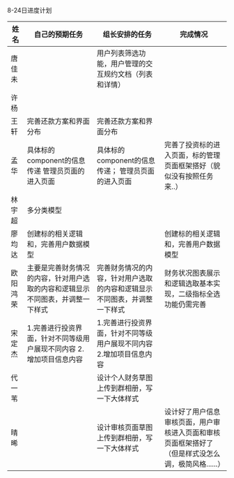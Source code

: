 8-24日进度计划

 

| 姓名   | 自己的预期任务                                 | 组长安排的任务                              | 完成情况 |
| ---- | --------------------------------------- | ------------------------------------ | ---- |
| 唐佳未  |                                         | 用户列表筛选功能，用户管理的交互规约文档（列表和详情）          |      |
| 许杨   |                                         |                                      |      |
| 王轩   | 完善还款方案和界面分布                     | 完善还款方案和界面分布                                     |      |
| 孟华   | 具体标的component的信息传递  管理员页面的进入页面          | 具体标的component的信息传递；  管理员页面的进入页面      |   完善了投资标的进入页面，标的管理页面框架搭好（貌似没有按照任务来..）   |
| 林宇超  |            多分类模型                             |                                      |      |
| 廖均达  | 创建标的相关逻辑和，完善用户数据模型 |                                      | 创建标的相关逻辑和，完善用户数据模型 |
| 欧阳鸿荣 | 主要是完善财务情况的内容，针对用户选取的内容和逻辑显示不同图表，并调整一下样式 | 完善财务情况的内容，针对用户选取的内容和逻辑显示不同图表，并调整一下样式 | 财务状况图表展示和逻辑选取基本实现，二级指标全选功能仍需完善    |
| 宋定杰  | 1.完善进行投资界面，针对不同等级用户展现不同内容 2.增加项目信息内容           | 1.完善进行投资界面，针对不同等级用户展现不同内容<br> 2.增加项目信息内容                                              |      |
| 代一苇  |                                         | 设计个人财务草图上传到群相册，写一下大体样式               |      |
| 晴晞   |                                         | 设计审核页面草图上传到群相册，写一下大体样式               |   设计好了用户信息审核页面，用户审核进入页面和审核页面框架搭好了（但是样式没怎么调，极简风格......）   |

 
